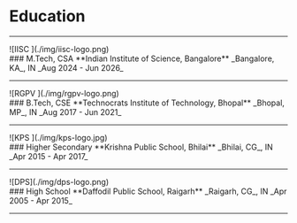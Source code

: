 # Education

<hr/>
<div class="img-small"> ![IISC ](./img/iisc-logo.png)</div>
### M.Tech, CSA
**Indian Institute of Science, Bangalore**  
_Bangalore, KA_, IN  
_Aug 2024 - Jun 2026_
<hr/>
<div class="img-small"> ![RGPV ](./img/rgpv-logo.png)</div>
### B.Tech, CSE
**Technocrats Institute of Technology, Bhopal**  
_Bhopal, MP_, IN  
_Aug 2017 - Jun 2021_
<hr/>
<div class="img-small"> ![KPS ](./img/kps-logo.jpg)</div>
### Higher Secondary
**Krishna Public School, Bhilai**  
_Bhilai, CG_, IN  
_Apr 2015 - Apr 2017_
<hr/>
<div class="img-small"> ![DPS](./img/dps-logo.png)</div>
### High School
**Daffodil Public School, Raigarh**  
_Raigarh, CG_, IN  
_Apr 2005 - Apr 2015_
<hr/>